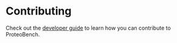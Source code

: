 # Contributing

Check out the [developer guide](https://proteobench.github.io/developer-guide/)
to learn how you can contribute to ProteoBench.
